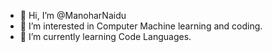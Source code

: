 - 👋 Hi, I’m @ManoharNaidu
- 👀 I’m interested in Computer Machine learning and coding.
- 🌱 I’m currently learning Code Languages.
<!---
ManoharNaidu/ManoharNaidu is a ✨ special ✨ repository because its `README.md` (this file) appears on your GitHub profile.
You can click the Preview link to take a look at your changes.
--->

